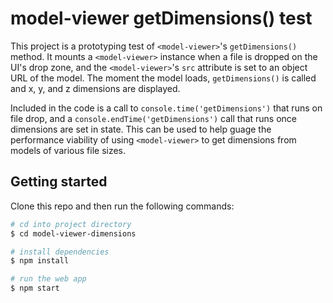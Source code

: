 # model-viewer getDimensions() test

This project is a prototyping test of `<model-viewer>`'s `getDimensions()` method. It mounts a `<model-viewer>` instance when a file is dropped on the UI's drop zone, and the `<model-viewer>`'s `src` attribute is set to an object URL of the model. The moment the model loads, `getDimensions()` is called and x, y, and z dimensions are displayed.

Included in the code is a call to `console.time('getDimensions')` that runs on file drop, and a `console.endTime('getDimensions')` call that runs once dimensions are set in state. This can be used to help guage the performance viability of using `<model-viewer>` to get dimensions from models of various file sizes.

## Getting started

Clone this repo and then run the following commands:

```bash
# cd into project directory
$ cd model-viewer-dimensions

# install dependencies
$ npm install

# run the web app
$ npm start
```
